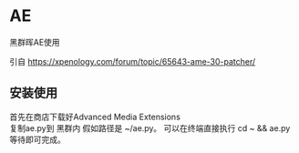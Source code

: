 # AE
黑群晖AE使用

引自 https://xpenology.com/forum/topic/65643-ame-30-patcher/


## 安装使用

首先在商店下载好Advanced Media Extensions   
复制ae.py到 黑群内 假如路径是 ~/ae.py。 可以在终端直接执行 cd ~ && ae.py 等待即可完成。
